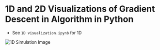 # 1D and 2D Visualizations of Gradient Descent in Algorithm in Python
- See `1D visualization.ipynb` for 1D
<!DOCTYPE html>
<html>
<head>
    <title>GitHub Image</title>
</head>
<body>
    <img src="https://raw.githubusercontent.com/pablocpz/Gradient-Descent-Visualizations/main/1D%20simulation.ipynb" alt="1D Simulation Image">
</body>
</html>
